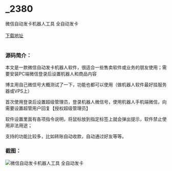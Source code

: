 # _2380
微信自动发卡机器人工具 全自动发卡
<br/></br>
[下载地址](https://www.uuid2.com/2380.html "下载地址")
<br/></br>
<h3>源码简介：</h3>
<p>本文是一款微信自动发卡机器人软件，很适合一些售卖软件或业务的朋友使用；需要安装PC端微信登录后设置机器人和商品内容<p>
<p>博主用自己微信号大概测试了一下，功能也都可以使用（做机器人软件最好挂服务器或VPS上）<p>
<p>首次使用登录后设置超级管理员，登录机器人微信号，使用机器人手机端微信，向需要设置超管用户回复【授权超级管理员】<p>
<p>软件设置里面有各项指令说明，将鼠标放到指定标签上就会弹出提示，软件禁止使用非法用途；<p>
<p>支持的功能比较多，比如转账自动收款，自动通过好友等等。<p>
<h3>截图：</h3>
<img src="https://www.uuid2.com/wp-content/uploads/img/202105/e4b16bd491.png" alt="微信自动发卡机器人工具 全自动发卡">
